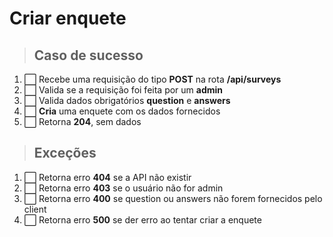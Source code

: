 # Criar enquete

> ## Caso de sucesso

1. ⬜️ Recebe uma requisição do tipo **POST** na rota **/api/surveys**
2. ⬜️ Valida se a requisição foi feita por um **admin**
3. ⬜️ Valida dados obrigatórios **question** e **answers**
4. ⬜️ **Cria** uma enquete com os dados fornecidos
5. ⬜️ Retorna **204**, sem dados

> ## Exceções

1. ⬜️ Retorna erro **404** se a API não existir
2. ⬜️ Retorna erro **403** se o usuário não for admin
3. ⬜️ Retorna erro **400** se question ou answers não forem fornecidos pelo client
4. ⬜️ Retorna erro **500** se der erro ao tentar criar a enquete